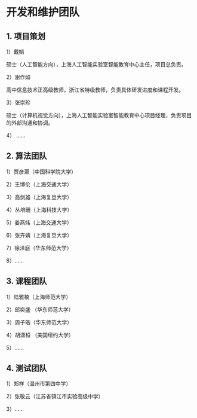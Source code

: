 # 开发和维护团队

## 1. 项目策划

1）戴娟 

硕士（人工智能方向），上海人工智能实验室智能教育中心主任，项目总负责。 

2）谢作如 

高中信息技术正高级教师，浙江省特级教师，负责具体研发进度和课程开发。 

3）张崇珍 

硕士（计算机视觉方向），上海人工智能实验室智能教育中心项目经理，负责项目的外部沟通和协调。

4） ……

## 2. 算法团队

1）贾彦灏（中国科学院大学）

2）王博伦（上海交通大学）

3）高剑雄（上海复旦大学）

4）丛培珊（上海科技大学）

5）姜燕炜（上海交通大学）

6）张卉婧（上海复旦大学）

7）徐泽庭（华东师范大学）

8）……

## 3. 课程团队

1）陆雅楠（上海师范大学）

2）邱奕盛 （华东师范大学）

3）周子皓（华东师范大学）

4）胡潇桓 （美国纽约大学）

5）……

## 4. 测试团队

1）郑祥（温州市第四中学）

2）张敬云（江苏省镇江市实验高级中学）

3）……